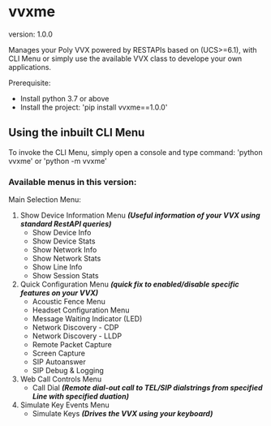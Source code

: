 # vvxme
version: 1.0.0

Manages your Poly VVX powered by RESTAPIs based on (UCS>=6.1), with CLI Menu or simply use the available VVX class to develope your own applications.

Prerequisite:
  - Install python 3.7 or above
  - Install the project:  'pip install vvxme==1.0.0'

## Using the inbuilt CLI Menu
To invoke the CLI Menu, simply open a console and type command: 'python vvxme' or 'python -m vvxme'

### Available menus in this version:
Main Selection Menu:
  1. Show Device Information Menu *__(Useful information of your VVX using standard RestAPI queries)__*
      - Show Device Info
      - Show Device Stats
      - Show Network Info
      - Show Network Stats
      - Show Line Info
      - Show Session Stats
  2. Quick Configuration Menu *__(quick fix to enabled/disable specific features on your VVX)__*
      - Acoustic Fence Menu
      - Headset Configuration Menu
      - Message Waiting Indicator (LED)
      - Network Discovery - CDP
      - Network Discovery - LLDP
      - Remote Packet Capture
      - Screen Capture
      - SIP Autoanswer
      - SIP Debug & Logging
  3. Web Call Controls Menu
      - Call Dial *__(Remote dial-out call to TEL/SIP dialstrings from specified Line with specified duation)__*
  4. Simulate Key Events Menu
      - Simulate Keys *__(Drives the VVX using your keyboard)__*
  

